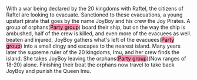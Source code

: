 With a war being declared by the 20 kingdoms with Raftel, the citizens of Raftel are looking to evacuate. Sanctioned to these evacuations, a young upstart pirate that goes by the name JoyBoy and his crew the Joy Pirates. A group of orphans(<mark style="background: #FF5582A6;">Party group</mark>) board their ship, but on the way the ship is ambushed, half of the crew is killed, and even more of the evacuees as well. beaten and injured, JoyBoy gathers what's left of the evacuees(<mark style="background: #FF5582A6;">Party group</mark>) into a small dingy and escapes to the nearest island. 
Many years later the supreme ruler of the 20 kingdoms, Imu, and her crew finds the island. She takes JoyBoy leaving the orphans(<mark style="background: #FF5582A6;">Party group</mark>)(Now ranges of 18-20) alone. Finishing their boat the orphans now travel to take back JoyBoy and punish the Queen Imu.